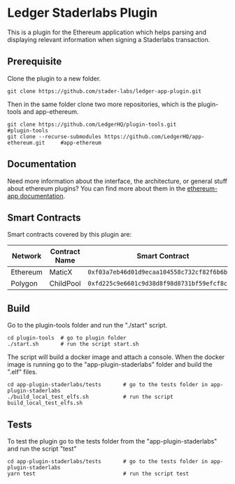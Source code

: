 # Ledger Staderlabs Plugin

This is a plugin for the Ethereum application which helps parsing and displaying relevant information when signing a Staderlabs transaction.

## Prerequisite

Clone the plugin to a new folder.

```shell
git clone https://github.com/stader-labs/ledger-app-plugin.git
```

Then in the same folder clone two more repositories, which is the plugin-tools and app-ethereum.

```shell
git clone https://github.com/LedgerHQ/plugin-tools.git                          #plugin-tools
git clone --recurse-submodules https://github.com/LedgerHQ/app-ethereum.git     #app-ethereum
```

## Documentation

Need more information about the interface, the architecture, or general stuff about ethereum plugins? You can find more about them in the [ethereum-app documentation](https://github.com/LedgerHQ/app-ethereum/blob/master/doc/ethapp_plugins.asc).

## Smart Contracts

Smart contracts covered by this plugin are:

| Network  | Contract Name | Smart Contract                               |
| -------- | ------------- | -------------------------------------------- |
| Ethereum | MaticX        | `0xf03a7eb46d01d9ecaa104558c732cf82f6b6b645` |
| Polygon  | ChildPool     | `0xfd225c9e6601c9d38d8f98d8731bf59efcf8c0e3` |

## Build

Go to the plugin-tools folder and run the "./start" script.

```shell
cd plugin-tools  # go to plugin folder
./start.sh       # run the script start.sh
```

The script will build a docker image and attach a console.
When the docker image is running go to the "app-plugin-staderlabs" folder and build the ".elf" files.

```shell
cd app-plugin-staderlabs/tests       # go to the tests folder in app-plugin-staderlabs
./build_local_test_elfs.sh           # run the script build_local_test_elfs.sh
```

## Tests

To test the plugin go to the tests folder from the "app-plugin-staderlabs" and run the script "test"

```shell
cd app-plugin-staderlabs/tests       # go to the tests folder in app-plugin-staderlabs
yarn test                            # run the script test
```
